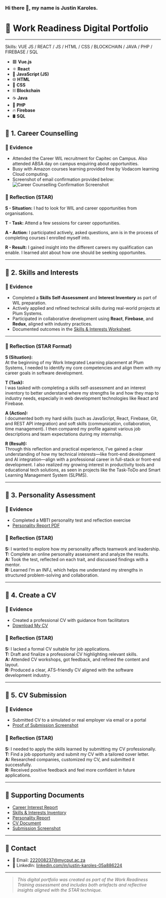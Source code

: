 ### Hi there 👋, my name is Justin Karoles.
# 💼 Work Readiness Digital Portfolio

<!--
**JA-Karoles222008237/JA-Karoles222008237** is a ✨ _special_ ✨ repository because its `README.md` (this file) appears on your GitHub profile.
-->

---
Skills: VUE JS / REACT / JS / HTML / CSS / BLOCKCHAIN / JAVA / PHP / FIREBASE / SQL 
- 🟩 **Vue.js**
- ⚛️ **React**
- 📜 **JavaScript (JS)**
- 🌐 **HTML**
- 🎨 **CSS**
- ⛓️ **Blockchain**
- ☕ **Java**
- 🐘 **PHP**
- 🔥 **Firebase**
- 🛢️ **SQL**


## 📘 1. Career Counselling

### 🧾 Evidence
- Attended the Career WIL recruitment for Capitec on Campus. Also attended ABSA day on campus enquiring about opportunities.
- Busy with Amazon courses learning provided free by Vodacom learning Cloud computing.
- Screenshot of email confirmation provided below:
 ![Career Counselling Confirmation Screenshot](images/career-confirmation.png)

### 💭 Reflection (STAR)
**S - Situation:** I had to look for WIL and career opportunities from organisations.

**T - Task:** Attend a few sessions for career opportunities.

**A - Action:** I participated actively, asked questions, ann is in the process of completing courses I enrolled myself into.

**R - Result:** I gained insight into the different careers my qualification can enable. I learned alot about how one should be seeking opportunites.

---

## 🧠 2. Skills and Interests

### 🧾 Evidence

- Completed a **Skills Self-Assessment** and **Interest Inventory** as part of WIL preparation.
- Actively applied and refined technical skills during real-world projects at Plum Systems.
- Participated in collaborative development using **React**, **Firebase**, and **Redux**, aligned with industry practices.
- Documented outcomes in the [Skills & Interests Worksheet](docs/skills-interests.pdf).

---

### 💭 Reflection (STAR Format)

**S (Situation):**  
At the beginning of my Work Integrated Learning placement at Plum Systems, I needed to identify my core competencies and align them with my career goals in software development.

**T (Task):**  
I was tasked with completing a skills self-assessment and an interest inventory to better understand where my strengths lie and how they map to industry needs, especially in web development technologies like React and Firebase.

**A (Action):**  
I documented both my hard skills (such as JavaScript, React, Firebase, Git, and REST API integration) and soft skills (communication, collaboration, time management). I then compared my profile against various job descriptions and team expectations during my internship.

**R (Result):**  
Through this reflection and practical experience, I’ve gained a clear understanding of how my technical interests—like front-end development and AI integration—align with a professional career in full-stack or front-end development. I also realized my growing interest in productivity tools and educational tech solutions, as seen in projects like the Task-ToDo and Smart Learning Management System (SLPMS).


---

## 🧬 3. Personality Assessment

### 🧾 Evidence
- Completed a MBTI personality test and reflection exercise
- [Personality Report PDF](docs/personality-assessment.pdf)

### 💭 Reflection (STAR)
**S:** I wanted to explore how my personality affects teamwork and leadership.  
**T:** Complete an online personality assessment and analyze the results.  
**A:** Took the test, reflected on each trait, and discussed findings with a mentor.  
**R:** Learned I’m an INFJ, which helps me understand my strengths in structured problem-solving and collaboration.

---

## 📄 4. Create a CV

### 🧾 Evidence
- Created a professional CV with guidance from facilitators
- [Download My CV](docs/my-cv.pdf)

### 💭 Reflection (STAR)
**S:** I lacked a formal CV suitable for job applications.  
**T:** Draft and finalize a professional CV highlighting relevant skills.  
**A:** Attended CV workshops, got feedback, and refined the content and layout.  
**R:** Produced a clear, ATS-friendly CV aligned with the software development industry.

---

## 📨 5. CV Submission

### 🧾 Evidence
- Submitted CV to a simulated or real employer via email or a portal
- [Proof of Submission Screenshot](docs/cv-submission.png)

### 💭 Reflection (STAR)
**S:** I needed to apply the skills learned by submitting my CV professionally.  
**T:** Find a job opportunity and submit my CV with a tailored cover letter.  
**A:** Researched companies, customized my CV, and submitted it successfully.  
**R:** Received positive feedback and feel more confident in future applications.

---

## 🧾 Supporting Documents

- [Career Interest Report](docs/career-counselling-report.pdf)
- [Skills & Interests Inventory](docs/skills-interests.pdf)
- [Personality Report](docs/personality-assessment.pdf)
- [CV Document](docs/my-cv.pdf)
- [Submission Screenshot](docs/cv-submission.png)

---

## 📢 Contact

- 📧 Email: 222008237@mycput.ac.za 
- 💼 LinkedIn: [linkedin.com/in/justin-karoles-05a886224](www.linkedin.com/in/justin-karoles-05a886224) 

---

> *This digital portfolio was created as part of the Work Readiness Training assessment and includes both artefacts and reflective insights aligned with the STAR technique.*

